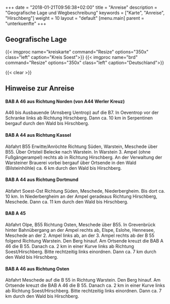 +++
date = "2018-01-21T09:56:38+02:00"
title = "Anreise"
description = "Geografische Lage und Wegbeschreibung"
keywords = ["Karte", "Anreise", "Hirschberg"]
weight = 10
layout = "default"
[menu.main]
    parent = "unterkuenfte"
+++

## Geografische Lage

{{< imgproc name="kreiskarte" command="Resize" options="350x" class="left" caption="Kreis Soest">}}
{{< imgproc name="brd" command="Resize" options="350x" class="left" caption="Deutschland">}}

{{< clear >}}

## Hinweise zur Anreise

#### BAB A 46 aus Richtung Norden (von A44 Werler Kreuz)
A46 bis Ausbauende (Arnsberg Uentrop) auf die B7. In Oeventrop vor der Schranke links ab Richtung Hirschberg. 
Dann ca. 10 km in Serpentinen bergauf durch den Wald bis Hirschberg.

#### BAB A 44 aus Richtung Kassel
Abfahrt B55 Erwitte/Anröchte Richtung Süden, Warstein, Meschede über B55. Über Ortsteil Belecke nach Warstein. 
In Warstein 3. Ampel (ohne Fußgängerampel) rechts ab in Richtung Hirschberg. An der Verwaltung der Warsteiner Brauerei 
vorbei bergauf über Ortsende in den Wald (Bilsteinhöhle) ca. 6 km durch den Wald bis Hirschberg.

#### BAB A 44 aus Richtung Dortmund
Abfahrt Soest-Ost Richtung Süden, Meschede, Niederbergheim. Bis dort ca. 10 km. In Niederbergheim an der Ampel 
geradeaus Richtung Hirschberg, Meschede. Dann ca. 11 km durch den Wald bis Hirschberg.

#### BAB A 45
Abfahrt Olpe, B55 Richtung Osten, Meschede über B55. In Grevenbrück hinter Bahnübergang an der Ampel rechts ab, 
Elspe, Eslohe, Hennesee, Meschede an der 2. Ampel links ab, an der 3. Ampel rechts ab der B 55 folgend Richtung Warstein. 
Den Berg hinauf. Am Ortsende kreuzt die BAB A 46 die B 55. Danach ca. 2 km in einer Kurve links ab Richtung 
Soest/Hirschberg. Bitte rechtzeitig links einordnen. Dann ca. 7 km durch den Wald bis Hirschberg.

#### BAB A 46 aus Richtung Osten
Abfahrt Meschede auf die B 55 in Richtung Warstein. Den Berg hinauf. Am Ortsende kreuzt die BAB A 46 die B 55. 
Danach ca. 2 km in einer Kurve links ab Richtung Soest/Hirschberg. Bitte rechtzeitig links einordnen. 
Dann ca. 7 km durch den Wald bis Hirschberg.
